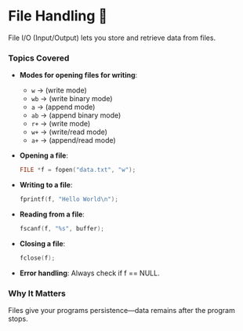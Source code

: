 # File Handling 📑

File I/O (Input/Output) lets you store and retrieve data from files.

### Topics Covered

- **Modes for opening files for writing**:
    - `w` → (write mode)
    - `wb` → (write binary mode)   
    - `a` → (append mode)
    - `ab` → (append binary mode)
    - `r+` → (write mode)
    - `w+` → (write/read mode)
    - `a+` → (append/read mode)

- **Opening a file**:
    ```c
    FILE *f = fopen("data.txt", "w");
- **Writing to a file**:
    ```c
    fprintf(f, "Hello World\n");
- **Reading from a file**:
    ```c
    fscanf(f, "%s", buffer);
- **Closing a file**:
    ```c
    fclose(f);
- **Error handling**: Always check if f == NULL.

### Why It Matters
Files give your programs persistence—data remains after the program stops.
